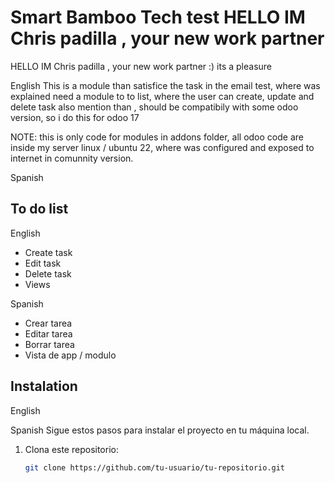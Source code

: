 # Smart Bamboo Tech test HELLO IM Chris padilla , your new work partner

HELLO IM Chris padilla , your new work partner :) its a pleasure

English
This is a module than satisfice the task in the email test, where was explained 
need a module to to list, where the user can create, update and delete task
also mention than , should be compatibily with some odoo version, so i do this
for odoo 17

NOTE: this is only code for modules in addons folder, all odoo code are inside my server linux / ubuntu 22, where was configured and exposed to internet in comunnity version.

Spanish


## To do list

English
- Create task 
- Edit task
- Delete task
- Views

Spanish
- Crear tarea
- Editar tarea
- Borrar tarea
- Vista de app / modulo

## Instalation

English


Spanish
Sigue estos pasos para instalar el proyecto en tu máquina local.

1. Clona este repositorio:

   ```bash
   git clone https://github.com/tu-usuario/tu-repositorio.git
